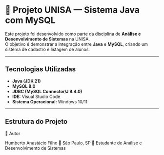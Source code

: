 # 🧠 Projeto UNISA — Sistema Java com MySQL

Este projeto foi desenvolvido como parte da disciplina de **Análise e Desenvolvimento de Sistemas** na UNISA.  
O objetivo é demonstrar a integração entre **Java** e **MySQL**, criando um sistema de cadastro e listagem de alunos.

---

## Tecnologias Utilizadas
- **Java (JDK 21)**  
- **MySQL 8.0**  
- **JDBC (MySQL Connector/J 9.4.0)**  
- **IDE:** Visual Studio Code  
- **Sistema Operacional:** Windows 10/11  

---

## Estrutura do Projeto

🧠 Autor

Humberto Anastácio Filho
📍 São Paulo, SP
💼 Estudante de Análise e Desenvolvimento de Sistemas